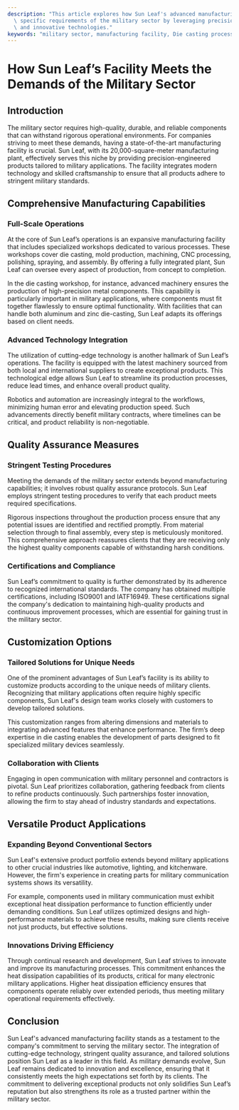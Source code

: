 ```yaml
---
description: "This article explores how Sun Leaf's advanced manufacturing facility caters to the\
  \ specific requirements of the military sector by leveraging precision engineering\
  \ and innovative technologies."
keywords: "military sector, manufacturing facility, Die casting process, Heat dissipation performance"
---
```

# How Sun Leaf’s Facility Meets the Demands of the Military Sector

## Introduction

The military sector requires high-quality, durable, and reliable components that can withstand rigorous operational environments. For companies striving to meet these demands, having a state-of-the-art manufacturing facility is crucial. Sun Leaf, with its 20,000-square-meter manufacturing plant, effectively serves this niche by providing precision-engineered products tailored to military applications. The facility integrates modern technology and skilled craftsmanship to ensure that all products adhere to stringent military standards.

## Comprehensive Manufacturing Capabilities

### Full-Scale Operations

At the core of Sun Leaf’s operations is an expansive manufacturing facility that includes specialized workshops dedicated to various processes. These workshops cover die casting, mold production, machining, CNC processing, polishing, spraying, and assembly. By offering a fully integrated plant, Sun Leaf can oversee every aspect of production, from concept to completion. 

In the die casting workshop, for instance, advanced machinery ensures the production of high-precision metal components. This capability is particularly important in military applications, where components must fit together flawlessly to ensure optimal functionality. With facilities that can handle both aluminum and zinc die-casting, Sun Leaf adapts its offerings based on client needs.

### Advanced Technology Integration

The utilization of cutting-edge technology is another hallmark of Sun Leaf’s operations. The facility is equipped with the latest machinery sourced from both local and international suppliers to create exceptional products. This technological edge allows Sun Leaf to streamline its production processes, reduce lead times, and enhance overall product quality. 

Robotics and automation are increasingly integral to the workflows, minimizing human error and elevating production speed. Such advancements directly benefit military contracts, where timelines can be critical, and product reliability is non-negotiable.

## Quality Assurance Measures

### Stringent Testing Procedures

Meeting the demands of the military sector extends beyond manufacturing capabilities; it involves robust quality assurance protocols. Sun Leaf employs stringent testing procedures to verify that each product meets required specifications. 

Rigorous inspections throughout the production process ensure that any potential issues are identified and rectified promptly. From material selection through to final assembly, every step is meticulously monitored. This comprehensive approach reassures clients that they are receiving only the highest quality components capable of withstanding harsh conditions.

### Certifications and Compliance

Sun Leaf’s commitment to quality is further demonstrated by its adherence to recognized international standards. The company has obtained multiple certifications, including ISO9001 and IATF16949. These certifications signal the company's dedication to maintaining high-quality products and continuous improvement processes, which are essential for gaining trust in the military sector.

## Customization Options

### Tailored Solutions for Unique Needs

One of the prominent advantages of Sun Leaf’s facility is its ability to customize products according to the unique needs of military clients. Recognizing that military applications often require highly specific components, Sun Leaf's design team works closely with customers to develop tailored solutions. 

This customization ranges from altering dimensions and materials to integrating advanced features that enhance performance. The firm’s deep expertise in die casting enables the development of parts designed to fit specialized military devices seamlessly.

### Collaboration with Clients

Engaging in open communication with military personnel and contractors is pivotal. Sun Leaf prioritizes collaboration, gathering feedback from clients to refine products continuously. Such partnerships foster innovation, allowing the firm to stay ahead of industry standards and expectations.

## Versatile Product Applications

### Expanding Beyond Conventional Sectors

Sun Leaf's extensive product portfolio extends beyond military applications to other crucial industries like automotive, lighting, and kitchenware. However, the firm's experience in creating parts for military communication systems shows its versatility. 

For example, components used in military communication must exhibit exceptional heat dissipation performance to function efficiently under demanding conditions. Sun Leaf utilizes optimized designs and high-performance materials to achieve these results, making sure clients receive not just products, but effective solutions.

### Innovations Driving Efficiency

Through continual research and development, Sun Leaf strives to innovate and improve its manufacturing processes. This commitment enhances the heat dissipation capabilities of its products, critical for many electronic military applications. Higher heat dissipation efficiency ensures that components operate reliably over extended periods, thus meeting military operational requirements effectively.

## Conclusion

Sun Leaf's advanced manufacturing facility stands as a testament to the company's commitment to serving the military sector. The integration of cutting-edge technology, stringent quality assurance, and tailored solutions position Sun Leaf as a leader in this field. As military demands evolve, Sun Leaf remains dedicated to innovation and excellence, ensuring that it consistently meets the high expectations set forth by its clients. The commitment to delivering exceptional products not only solidifies Sun Leaf’s reputation but also strengthens its role as a trusted partner within the military sector.
